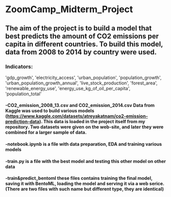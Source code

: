 # ZoomCamp_Midterm_Project
## The aim of the project is to build a model that best predicts the amount of CO2 emissions per capita in different countries. To build this model, data from 2008 to 2014 by country were used. 

### **Indicators:** 
'gdp_growth', 
'electricity_access',
'urban_population',
'population_growth',
'urban_population_growth_annual',
'live_stock_production',
'forest_area',
'renewable_energy_use',
'energy_use_kg_of_oil_per_capita',
'population_total'

#### **-CO2_emission_2008_13.csv and CO2_emission_2014.csv** Data from Kaggle was used to build various models (https://www.kaggle.com/datasets/atreyakatnam/co2-emission-prediction-data). This data is loaded in the project itself from my repository. Two datasets were given on the web-site, and later they were combined for a larger sample of data. 

#### **-notebook.ipynb** is a file with data preparation, EDA and training various models

#### **-train.py** is a file with the best model and testing this other model on other data

#### **-train&predict_bentoml** these files contains training the final model, saving it with BentoML, loading the model and serving it via a web serice. (There are two files with such name but different type, they are identical)  

